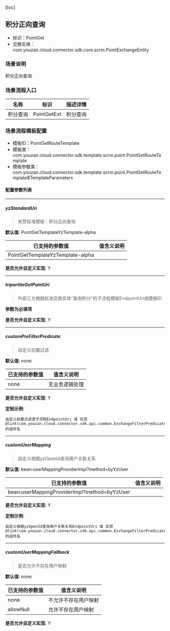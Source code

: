 [toc]

## 积分正向查询
- 标识：PointGet
- 交换实体：com.youzan.cloud.connector.sdk.core.scrm.PointExchangeEntity
### 场景说明
积分正向查询
### 场景流程入口

名称 | 标识 | 描述详情
---|---|---
积分查询 | PointGetExt | 积分查询

### 场景流程模板配置
- 模板ID：PointGetRouteTemplate
- 模板类：com.youzan.cloud.connector.sdk.template.scrm.point.PointGetRouteTemplate
- 模板参数类：com.youzan.cloud.connector.sdk.template.scrm.point.PointGetRouteTemplate$TemplateParameters

#### 配置参数列表

---
##### yzStandardUri
> 有赞标准模板：积分正向查询

**默认值**: PointGetTemplateYzTemplate-alpha

已支持的参数值 | 值含义说明
---|---
PointGetTemplateYzTemplate-alpha | 

**是否允许自定义实现**: Y

---
##### tripartiteGetPointUri
> 外部三方根据标准交换实体"查询积分"的子流程模板EndpointUri或模板ID

**参数为必填项**


**是否允许自定义实现**: Y

---
##### customPreFilterPredicate
> 自定义前置过滤

**默认值**: none

已支持的参数值 | 值含义说明
---|---
none | 无业务逻辑处理

**是否允许自定义实现**: Y


**定制示例**:
```
自定义前置过滤逻子流程EndpointUri 或 实现@link(com.youzan.cloud.connector.sdk.api.common.ExchangeFilterPredicate)的组件名
```
---
##### customUserMapping
> 自定义根据yzOpenId查询用户关联关系

**默认值**: bean:userMappingProviderImpl?method=byYzUser

已支持的参数值 | 值含义说明
---|---
bean:userMappingProviderImpl?method=byYzUser | 

**是否允许自定义实现**: Y


**定制示例**:
```
自定义根据yzOpenId查询用户关联关系EndpointUri 或 实现@link(com.youzan.cloud.connector.sdk.api.common.ExchangeFilterPredicate)的组件名
```
---
##### customUserMappingFallback
> 是否允许不存在用户映射

**默认值**: none

已支持的参数值 | 值含义说明
---|---
none | 不允许不存在用户映射
allowNull | 允许不存在用户映射

**是否允许自定义实现**: Y



